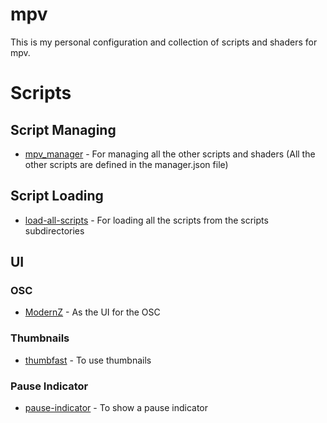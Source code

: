 # mpv

This is my personal configuration and collection of scripts and shaders for mpv.

# Scripts
## Script Managing
* [mpv_manager](https://github.com/po5/mpv_manager) - For managing all the other scripts and shaders (All the other scripts are defined in the manager.json file)

## Script Loading
* [load-all-scripts](https://github.com/ang3lo-azevedo/mpv-load-all-scripts) - For loading all the scripts from the scripts subdirectories

## UI
### OSC
* [ModernZ](https://github.com/Samillion/ModernZ) - As the UI for the OSC

### Thumbnails
* [thumbfast](https://github.com/po5/thumbfast) - To use thumbnails

### Pause Indicator
* [pause-indicator](https://github.com/thisisshihan/mpv-player-config-snad/blob/mpv-config-snad-windows-ubuntu-linux-macos/removed_conf/scripts/pause-indicator.lua) - To show a pause indicator
